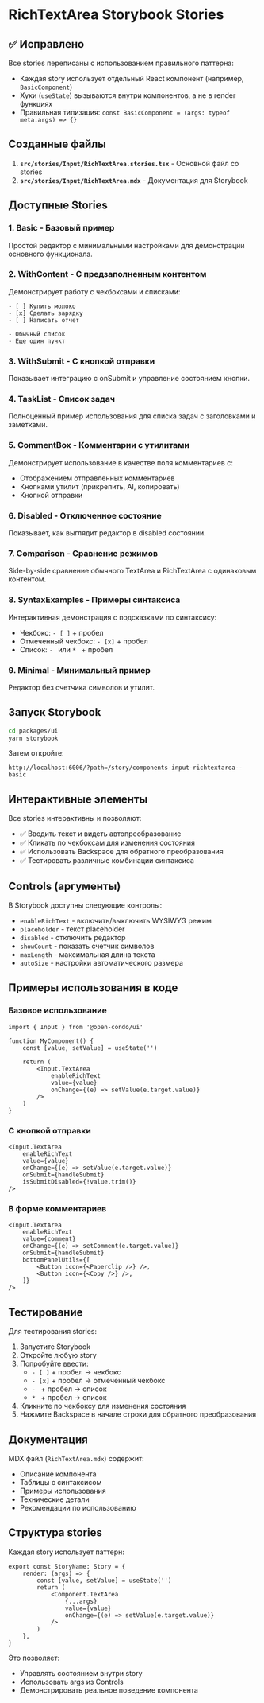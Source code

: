 # RichTextArea Storybook Stories

## ✅ Исправлено

Все stories переписаны с использованием правильного паттерна:
- Каждая story использует отдельный React компонент (например, `BasicComponent`)
- Хуки (`useState`) вызываются внутри компонентов, а не в render функциях
- Правильная типизация: `const BasicComponent = (args: typeof meta.args) => {}`

## Созданные файлы

1. **`src/stories/Input/RichTextArea.stories.tsx`** - Основной файл со stories
2. **`src/stories/Input/RichTextArea.mdx`** - Документация для Storybook

## Доступные Stories

### 1. **Basic** - Базовый пример
Простой редактор с минимальными настройками для демонстрации основного функционала.

### 2. **WithContent** - С предзаполненным контентом
Демонстрирует работу с чекбоксами и списками:
```
- [ ] Купить молоко
- [x] Сделать зарядку
- [ ] Написать отчет

- Обычный список
- Еще один пункт
```

### 3. **WithSubmit** - С кнопкой отправки
Показывает интеграцию с onSubmit и управление состоянием кнопки.

### 4. **TaskList** - Список задач
Полноценный пример использования для списка задач с заголовками и заметками.

### 5. **CommentBox** - Комментарии с утилитами
Демонстрирует использование в качестве поля комментариев с:
- Отображением отправленных комментариев
- Кнопками утилит (прикрепить, AI, копировать)
- Кнопкой отправки

### 6. **Disabled** - Отключенное состояние
Показывает, как выглядит редактор в disabled состоянии.

### 7. **Comparison** - Сравнение режимов
Side-by-side сравнение обычного TextArea и RichTextArea с одинаковым контентом.

### 8. **SyntaxExamples** - Примеры синтаксиса
Интерактивная демонстрация с подсказками по синтаксису:
- Чекбокс: `- [ ]` + пробел
- Отмеченный чекбокс: `- [x]` + пробел
- Список: `- ` или `* ` + пробел

### 9. **Minimal** - Минимальный пример
Редактор без счетчика символов и утилит.

## Запуск Storybook

```bash
cd packages/ui
yarn storybook
```

Затем откройте:
```
http://localhost:6006/?path=/story/components-input-richtextarea--basic
```

## Интерактивные элементы

Все stories интерактивны и позволяют:
- ✅ Вводить текст и видеть автопреобразование
- ✅ Кликать по чекбоксам для изменения состояния
- ✅ Использовать Backspace для обратного преобразования
- ✅ Тестировать различные комбинации синтаксиса

## Controls (аргументы)

В Storybook доступны следующие контролы:
- `enableRichText` - включить/выключить WYSIWYG режим
- `placeholder` - текст placeholder
- `disabled` - отключить редактор
- `showCount` - показать счетчик символов
- `maxLength` - максимальная длина текста
- `autoSize` - настройки автоматического размера

## Примеры использования в коде

### Базовое использование
```tsx
import { Input } from '@open-condo/ui'

function MyComponent() {
    const [value, setValue] = useState('')
    
    return (
        <Input.TextArea
            enableRichText
            value={value}
            onChange={(e) => setValue(e.target.value)}
        />
    )
}
```

### С кнопкой отправки
```tsx
<Input.TextArea
    enableRichText
    value={value}
    onChange={(e) => setValue(e.target.value)}
    onSubmit={handleSubmit}
    isSubmitDisabled={!value.trim()}
/>
```

### В форме комментариев
```tsx
<Input.TextArea
    enableRichText
    value={comment}
    onChange={(e) => setComment(e.target.value)}
    onSubmit={handleSubmit}
    bottomPanelUtils={[
        <Button icon={<Paperclip />} />,
        <Button icon={<Copy />} />,
    ]}
/>
```

## Тестирование

Для тестирования stories:

1. Запустите Storybook
2. Откройте любую story
3. Попробуйте ввести:
   - `- [ ]` + пробел → чекбокс
   - `- [x]` + пробел → отмеченный чекбокс
   - `- ` + пробел → список
   - `* ` + пробел → список
4. Кликните по чекбоксу для изменения состояния
5. Нажмите Backspace в начале строки для обратного преобразования

## Документация

MDX файл (`RichTextArea.mdx`) содержит:
- Описание компонента
- Таблицы с синтаксисом
- Примеры использования
- Технические детали
- Рекомендации по использованию

## Структура stories

Каждая story использует паттерн:
```tsx
export const StoryName: Story = {
    render: (args) => {
        const [value, setValue] = useState('')
        return (
            <Component.TextArea
                {...args}
                value={value}
                onChange={(e) => setValue(e.target.value)}
            />
        )
    },
}
```

Это позволяет:
- Управлять состоянием внутри story
- Использовать args из Controls
- Демонстрировать реальное поведение компонента
